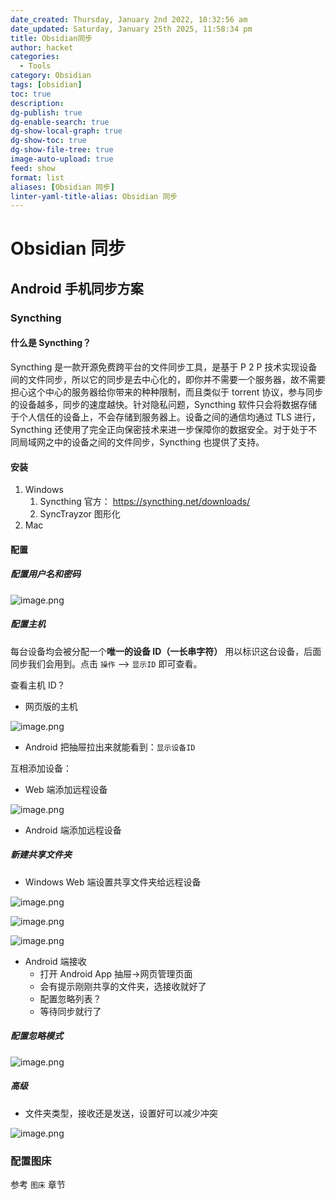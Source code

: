 ```yaml
---
date_created: Thursday, January 2nd 2022, 10:32:56 am
date_updated: Saturday, January 25th 2025, 11:58:34 pm
title: Obsidian同步
author: hacket
categories:
  - Tools
category: Obsidian
tags: [obsidian]
toc: true
description: 
dg-publish: true
dg-enable-search: true
dg-show-local-graph: true
dg-show-toc: true
dg-show-file-tree: true
image-auto-upload: true
feed: show
format: list
aliases: [Obsidian 同步]
linter-yaml-title-alias: Obsidian 同步
---
```


# Obsidian 同步

## Android 手机同步方案

### Syncthing

#### 什么是 Syncthing？

Syncthing 是一款开源免费跨平台的文件同步工具，是基于 P 2 P 技术实现设备间的文件同步，所以它的同步是去中心化的，即你并不需要一个服务器，故不需要担心这个中心的服务器给你带来的种种限制，而且类似于 torrent 协议，参与同步的设备越多，同步的速度越快。针对隐私问题，Syncthing 软件只会将数据存储于个人信任的设备上，不会存储到服务器上。设备之间的通信均通过 TLS 进行，Syncthing 还使用了完全正向保密技术来进一步保障你的数据安全。对于处于不同局域网之中的设备之间的文件同步，Syncthing 也提供了支持。

#### 安装

1. Windows
   1. Syncthing 官方： <https://syncthing.net/downloads/>
   2. SyncTrayzor 图形化
2. Mac

#### 配置

##### 配置用户名和密码

![image.png](https://raw.githubusercontent.com/hacket/ObsidianOSS/master/obsidian20240229004122.png)

##### 配置主机

每台设备均会被分配一个**唯一的设备 ID（一长串字符）** 用以标识这台设备，后面同步我们会用到。点击 `操作` --> `显示ID` 即可查看。

查看主机 ID？

- 网页版的主机

![image.png](https://raw.githubusercontent.com/hacket/ObsidianOSS/master/obsidian20240229004505.png)

- Android 把抽屉拉出来就能看到：`显示设备ID`

互相添加设备：

- Web 端添加远程设备

![image.png ](https://raw.githubusercontent.com/hacket/ObsidianOSS/master/obsidian20240229004720.png)

- Android 端添加远程设备

##### 新建共享文件夹

- Windows Web 端设置共享文件夹给远程设备

![image.png ](https://raw.githubusercontent.com/hacket/ObsidianOSS/master/obsidian20240229004929.png)

![image.png ](https://raw.githubusercontent.com/hacket/ObsidianOSS/master/obsidian20240229005020.png)

![image.png ](https://raw.githubusercontent.com/hacket/ObsidianOSS/master/obsidian20240229005113.png)

- Android 端接收
  - 打开 Android App 抽屉→网页管理页面
  - 会有提示刚刚共享的文件夹，选接收就好了
  - 配置忽略列表？
  - 等待同步就行了

##### 配置忽略模式

![image.png](https://raw.githubusercontent.com/hacket/ObsidianOSS/master/obsidian202403120815208.png)

##### 高级

- 文件夹类型，接收还是发送，设置好可以减少冲突

![image.png](https://raw.githubusercontent.com/hacket/ObsidianOSS/master/obsidian202403120815192.png)

### 配置图床

参考 `图床` 章节

